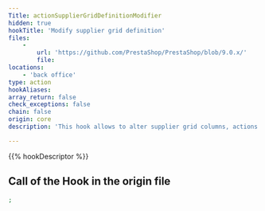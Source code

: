 ```yaml
---
Title: actionSupplierGridDefinitionModifier
hidden: true
hookTitle: 'Modify supplier grid definition'
files:
    -
        url: 'https://github.com/PrestaShop/PrestaShop/blob/9.0.x/'
        file: 
locations:
    - 'back office'
type: action
hookAliases: 
array_return: false
check_exceptions: false
chain: false
origin: core
description: 'This hook allows to alter supplier grid columns, actions and filters'

---
```


{{% hookDescriptor %}}

## Call of the Hook in the origin file

```php
;
```
